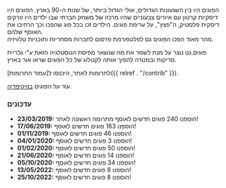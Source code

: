 הפוגים היו בין השגעונות הגדולים, אולי הגדול ביותר, של שנות ה-90 בארץ. הפוגים היו דיסקיות קרטון עם איורים צבעוניים שהיו מרכזו של משחק חברתי שבו ילדים היו זורקים דיסקית פלסטיק, ה"פצץ", על ערימת פוגים. הילדים זכו בכל פוג שהפכו וכך הרחיבו את האוסף שלהם.  
מהר מאוד הפכו הפוגים גם לפלטפורמת פרסום לחברות מסחריות ותוכניות טלוויזיה.

פוגים.נט נוצר על מנת לשמר את מה שנשאר מפיסת הנוסטלגיה הזאת ע"י גלריית סריקות ובמטרה להפוך אותה לקטלוג של כל הפוגים שראו אור בארץ.

לתרומות לאתר, היכנסו ל[עמוד התרומות]({{ relref . "/contrib" }}).

עוד על הפוגים <a href="https://he.wikipedia.org/wiki/%D7%A4%D7%95%D7%92%D7%99%D7%9D" target="_blank" rel="noopener">בוויקיפדיה</a>.

### עדכונים

- **23/03/2019:** הוספנו 240 פוגים חדשים לאוסף מתרומה ראשונה לאתר!
- **17/06/2019:** הוספנו 163 פוגים חדשים לאוסף!
- **01/11/2019:** הוספנו 46 פוגים חדשים לאוסף!
- **04/01/2020:** הוספנו 3 פוגים חדשים לאוסף!
- **01/02/2020:** הוספנו 50 פוגים חדשים לאוסף!
- **21/06/2020:** הוספנו 14 פוגים חדשים לאוסף!
- **05/10/2020:** הוספנו 34 פוגים חדשים לאוסף!
- **13/05/2022:** הוספנו 8 פוגים חדשים לאוסף!
- **25/10/2022:** הוספנו 8 פוגים חדשים לאוסף!
